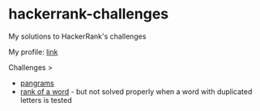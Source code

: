 # hackerrank-challenges

My solutions to HackerRank's challenges

My profile: [link](url "https://www.hackerrank.com/diegodondiego")

Challenges >
* [pangrams](url "https://www.hackerrank.com/challenges/pangrams/submissions/code/18503547")
* [rank of a word](url "https://www.hackerrank.com/contests/rtc-v32/challenges/rank-of-a-word/submissions/code/5571807") - but not solved properly when a word with duplicated letters is tested
